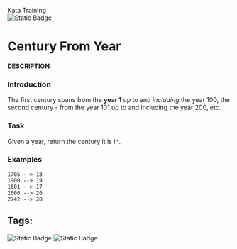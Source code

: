 Kata Training <br>
![Static Badge](https://img.shields.io/badge/8kyu%20-%20black?style=flat&logo=codewars&labelColor=B1361E&color=black)

# Century From Year

**DESCRIPTION:**

### Introduction

The first century spans from the **year 1** up to and *including* the year 100, the second century - from the year 101 up to and including the year 200, etc.

### Task

Given a year, return the century it is in.

### Examples
```
1705 --> 18
1900 --> 19
1601 --> 17
2000 --> 20
2742 --> 28
```

## Tags:

![Static Badge](https://img.shields.io/badge/fundamentals%20-%20purple?style=plastic) ![Static Badge](https://img.shields.io/badge/mathematetics%20-%20royalblue?style=plastic) 